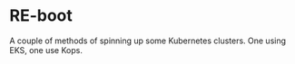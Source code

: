 # RE-boot

A couple of methods of spinning up some Kubernetes clusters. One using EKS, one use Kops.
